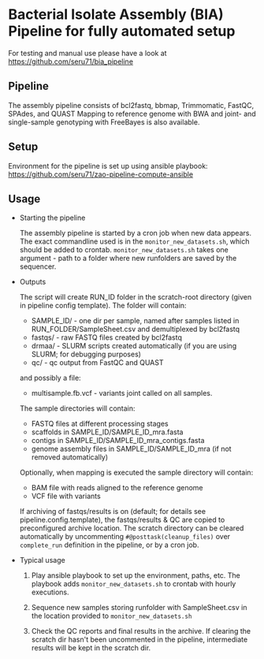 
# Bacterial Isolate Assembly (BIA) Pipeline for fully automated setup

For testing and manual use please have a look at https://github.com/seru71/bia_pipeline


## Pipeline

The assembly pipeline consists of bcl2fastq, bbmap, Trimmomatic, FastQC, SPAdes, and QUAST
Mapping to reference genome with BWA and joint- and single-sample genotyping with FreeBayes is also available.


## Setup

Environment for the pipeline is set up using ansible playbook: https://github.com/seru71/zao-pipeline-compute-ansible

## Usage

* Starting the pipeline

	The assembly pipeline is started by a cron job when new data appears. 
	The exact commandline used is in the `monitor_new_datasets.sh`, which should be added to crontab.
	`monitor_new_datasets.sh` takes one argument - path to a folder where new runfolders are saved by the sequencer.

* Outputs

    The script will create RUN_ID folder in the scratch-root directory (given in pipeline config template). 
    The folder will contain: 
    - SAMPLE_ID/ - one dir per sample, named after samples listed in RUN_FOLDER/SampleSheet.csv and demultiplexed by bcl2fastq 
    - fastqs/    - raw FASTQ files created by bcl2fastq
    - drmaa/     - SLURM scripts created automatically (if you are using SLURM; for debugging purposes)
    - qc/        - qc output from FastQC and QUAST
    
    and possibly a file:
    - multisample.fb.vcf - variants joint called on all samples.

    The sample directories will contain:
    - FASTQ files at different processing stages
    - scaffolds in SAMPLE_ID/SAMPLE_ID_mra.fasta
    - contigs in SAMPLE_ID/SAMPLE_ID_mra_contigs.fasta
    - genome assembly files in SAMPLE_ID/SAMPLE_ID_mra (if not removed automatically)
    
    Optionally, when mapping is executed the sample directory will contain:
    - BAM file with reads aligned to the reference genome
    - VCF file with variants
    
    If archiving of fastqs/results is on (default; for details see pipeline.config.template), the fastqs/results & QC are copied to preconfigured archive location.
    The scratch directory can be cleared automatically by uncommenting `#@posttask(cleanup_files)` over `complete_run` definition in the pipeline, or by a cron job.
    
* Typical usage
	
	1. Play ansible playbook to set up the environment, paths, etc.
	The playbook adds `monitor_new_datasets.sh` to crontab with hourly executions.
	
	2. Sequence new samples storing runfolder with SampleSheet.csv in the location provided to `monitor_new_datasets.sh`
	
	3. Check the QC reports and final results in the archive. 
	If clearing the scratch dir hasn't been uncommented in the pipeline, intermediate results will be kept in the scratch dir.
	

